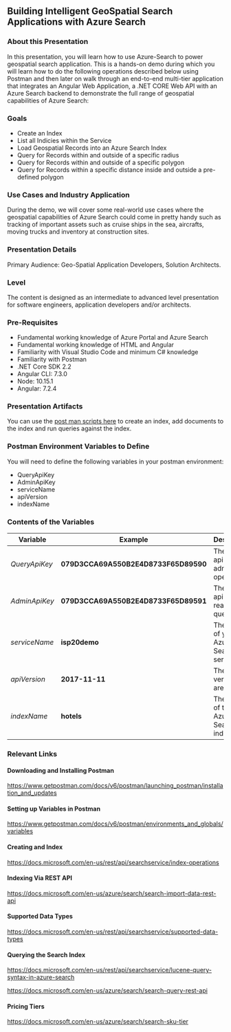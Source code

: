## Building Intelligent GeoSpatial Search Applications with Azure Search

### About this Presentation
In this presentation, you will learn how to use Azure-Search to power geospatial search application. This is a hands-on demo during which you will learn how to do the following operations described below using Postman and then later on walk through an end-to-end multi-tier application that integrates an Angular Web Application, a .NET CORE Web API with an Azure Search backend to demonstrate the full range of geospatial capabilities of Azure Search:

### Goals
- Create an Index
- List all Indicies within the Service
- Load Geospatial Records into an Azure Search Index
- Query for Records within and outside of a specific radius
- Query for Records within and outside of a specific polygon
- Query for Records within a specific distance inside and outside a pre-defined polygon

### Use Cases and Industry Application
During the demo, we will cover some real-world use cases where the geospatial capabilities of Azure Search could come in pretty handy such as tracking of important assets such as cruise ships in the sea, aircrafts, moving trucks and inventory at construction sites.

### Presentation Details
Primary Audience: Geo-Spatial Application Developers, Solution Architects.

### Level
The content is designed as an intermediate to advanced level presentation for software engineers, application developers and/or architects.

### Pre-Requisites
- Fundamental working knowledge of Azure Portal and Azure Search
- Fundamental working knowledge of HTML and Angular
- Familiarity with Visual Studio Code and minimum C# knowledge
- Familiarity with Postman
- .NET Core SDK 2.2
- Angular CLI: 7.3.0
- Node: 10.15.1
- Angular: 7.2.4

### Presentation Artifacts

You can use the [post man scripts here](geospatial-search-postman-collection.json) to create an index, add documents to the index and run queries against the index.

### Postman Environment Variables to Define

You will need to define the following variables in your postman environment:
- QueryApiKey
- AdminApiKey
- serviceName
- apiVersion
- indexName

### Contents of the Variables

Variable | Example | Description
--- | --- | ---
*QueryApiKey* | **079D3CCA69A550B2E4D8733F65D89590** | The admin api key for admin operations
*AdminApiKey* | **079D3CCA69A550B2E4D8733F65D89591** | The query api key for read only queries
*serviceName* | **isp20demo** | The name of your Azure Search service
*apiVersion* | **2017-11-11** | The API version you are using
*indexName* | **hotels** | The name of the Azure Search index.

### Relevant Links

#### Downloading and Installing Postman
https://www.getpostman.com/docs/v6/postman/launching_postman/installation_and_updates

#### Setting up Variables in Postman
https://www.getpostman.com/docs/v6/postman/environments_and_globals/variables

#### Creating and Index
https://docs.microsoft.com/en-us/rest/api/searchservice/index-operations

#### Indexing Via REST API
https://docs.microsoft.com/en-us/azure/search/search-import-data-rest-api

#### Supported Data Types
https://docs.microsoft.com/en-us/rest/api/searchservice/supported-data-types

#### Querying the Search Index
https://docs.microsoft.com/en-us/rest/api/searchservice/lucene-query-syntax-in-azure-search

https://docs.microsoft.com/en-us/azure/search/search-query-rest-api

#### Pricing Tiers
https://docs.microsoft.com/en-us/azure/search/search-sku-tier
